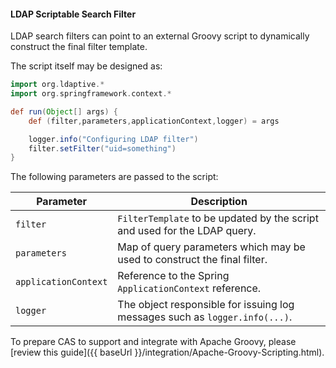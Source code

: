<!-- fragment:keep -->

<p/>

#### LDAP Scriptable Search Filter

LDAP search filters can point to an external Groovy script to dynamically construct the final filter template.

The script itself may be designed as:

```groovy
import org.ldaptive.*
import org.springframework.context.*

def run(Object[] args) {
    def (filter,parameters,applicationContext,logger) = args

    logger.info("Configuring LDAP filter")
    filter.setFilter("uid=something")
}
```

The following parameters are passed to the script:

| Parameter            | Description                                                                 |
|----------------------|-----------------------------------------------------------------------------|
| `filter`             | `FilterTemplate` to be updated by the script and used for the LDAP query.   |
| `parameters`         | Map of query parameters which may be used to construct the final filter.    |
| `applicationContext` | Reference to the Spring `ApplicationContext` reference.                     |
| `logger`             | The object responsible for issuing log messages such as `logger.info(...)`. |

To prepare CAS to support and integrate with Apache Groovy, please [review this guide]({{ baseUrl }}/integration/Apache-Groovy-Scripting.html).
